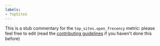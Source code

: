 ```yaml
---
labels:
- TopSites
---
```

This is a stub commentary for the `top_sites.open_frecency` metric: please feel free to edit (read the
[contributing guidelines](https://github.com/mozilla/glean-annotations/blob/main/CONTRIBUTING.md)
if you haven't done this before)
